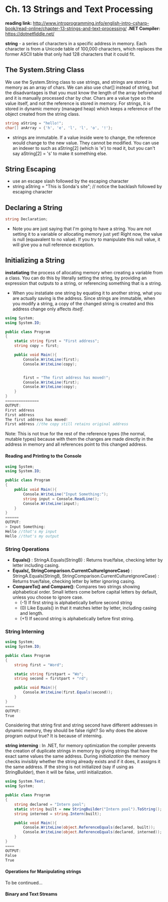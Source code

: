 # Ch. 13 Strings and Text Processing

**reading link:** http://www.introprogramming.info/english-intro-csharp-book/read-online/chapter-13-strings-and-text-processing/
**.NET Compiler:** https://dotnetfiddle.net/


**string** - a series of characters in a specific address in memory. Each character is from a Unicode table of 100,000 characters, which replaces the former ASCII table that only had 128 characters that it could fit.

## The System.String Class
We use the System.String class to use strings, and strings are stored in memory as an array of chars. We can also use char[] instead of string, but the disadvantages is that you must know the length of the array beforehand and it is manually processed char by char. Chars are a value type so the value itself, and not the reference is stored in memory. For strings, it is stored in dynamic memory (managed heap) which keeps a reference of the object created from the string class.

```C#
string aString = "hello!";
char[] anArray = {'h', 'e', 'l', 'l', 'o', '!'};
```

- strings are immutable. If a value inside were to change, the reference would change to the new value. They cannot be modified. You can use an indexer to such as aString[2] (which is 'e') to read it, but you can't say aString[2] = 's' to make it something else.

## String Escaping
- use an escape slash  followed by the escaping character
- string aString = "This is Sonda\'s site"; // notice the backlash followed by escaping character

## Declaring a String

```C#
string Declaration;
```

- Note you are just saying that I'm going to have a string. You are not setting it to a variable or allocating memory just yet! Right now, the value is null (equavalent to no value). If you try to manipulate this null value, it will give you a null reference exception.

## Initializing a String
**instatiating** the process of allocating memory when creating a variable from a class. You can do this by literally setting the string, by providing an expression that outputs to a string, or referencing something that is a string.

- When you instatiate one string by equating it to another string, what you are actually saving is the address. Since strings are immutable, when you modify a string, a copy of the changed string is created and this address change only affects <i>itself</i>.

```C#
using System;
using System.IO;

public class Program
{
	static string first = "First address";
	string copy = first;

	public void Main(){
		Console.WriteLine(first);
		Console.WriteLine(copy);


		first = "The first address has moved!";
		Console.WriteLine(first);
		Console.WriteLine(copy);
	}
}
===============
OUTPUT:
First address
First address
The first address has moved!
First address //the copy still retains original address
```
Note: This is not true for the rest of the reference types (the normal, mutable types) because with them the changes are made directly in the address in memory and all references point to this changed address.

#### Reading and Printing to the Console

```C#
using System;
using System.IO;

public class Program
{
	public void Main(){
		Console.WriteLine("Input Something:");
		string input = Console.ReadLine();
		Console.WriteLine(input);
	}
}
======
OUTPUT:
> Input Something:
Hello //that's my input
Hello //that's my output
```
### String Operations

- **Equals()** : StringA.Equals(StringB) : Returns true/false, checking letter by letter including casing.
- **Equals(,  StringComparison.CurrentCultureIgnoreCase)** : StringA.Equals(StringB,  StringComparison.CurrentCultureIgnoreCase) : Returns true/false, checking letter by letter ignoring casing.
- **CompareTo() and Compare()**: Compares two strings showing alphabetical order. Small letters come before capital letters by default, unless you choose to ignore case.
  - (-1) If first string is alphabetically before second string
  - (0) Like Equals() in that it matches letter by letter, including casing and length.
  - (+1) If second string is alphabetically before first string.

### String Interning
```C#
using System;
using System.IO;

public class Program
{
	string first = "Word";

	static string firstpart = "Wo";
	string second = firstpart + "rd";

	public void Main(){
		Console.WriteLine(first.Equals(second));
	}
}
====
OUTPUT:
True
```

Considering that string first and string second have different addresses in dynamic memory, they should be false right? So why does the above program output true? It is because of interning.

**string interning** : In .NET, for memory optimization the compiler prevents the creation of duplicate strings in memory by giving strings that have the exact same values the same address. During <i> initialization </i> the memory checks invisibly whether the string already exists and if it does, it assigns it the same address. If the string is not initialized (say if using as StringBuilder), then it will be false, until initialization.

```C#
using System.Text;
using System;

public class Program
{
	string declared = "Intern pool";
	static string built = new StringBuilder("Intern pool").ToString();
	string interned = string.Intern(built);

	public void Main(){
		Console.WriteLine(object.ReferenceEquals(declared, built));
		Console.WriteLine(object.ReferenceEquals(declared, interned));
	}
}
====
OUTPUT:
False
True
```
#### Operations for Manipulating strings
To be continued...


#### Binary and Text Streams

